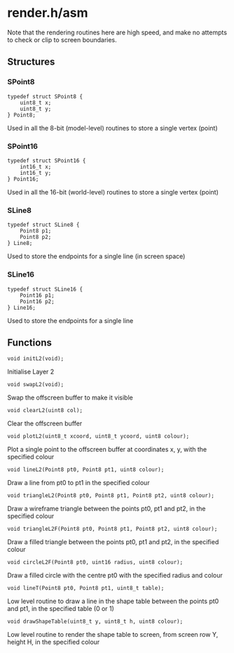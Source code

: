 # render.h/asm

Note that the rendering routines here are high speed, and make no attempts to check or clip to screen boundaries.

## Structures

### SPoint8
```
typedef struct SPoint8 {           
    uint8_t x;
    uint8_t y;
} Point8;
```
Used in all the 8-bit (model-level) routines to store a single vertex (point)

### SPoint16
```
typedef struct SPoint16 {           
    int16_t x;
    int16_t y;
} Point16;
```
Used in all the 16-bit (world-level) routines to store a single vertex (point)

### SLine8
```
typedef struct SLine8 {
	Point8 p1;
	Point8 p2;
} Line8;
```
Used to store the endpoints for a single line (in screen space)

### SLine16
```
typedef struct SLine16 {
	Point16 p1;
	Point16 p2;
} Line16;
```
Used to store the endpoints for a single line

## Functions

`void initL2(void);`

Initialise Layer 2

`void swapL2(void);`

Swap the offscreen buffer to make it visible

`void clearL2(uint8 col);`

Clear the offscreen buffer

`void plotL2(uint8_t xcoord, uint8_t ycoord, uint8 colour);`

Plot a single point to the offscreen buffer at coordinates x, y, with the specified colour

`void lineL2(Point8 pt0, Point8 pt1, uint8 colour);`

Draw a line from pt0 to pt1 in the specified colour

`void triangleL2(Point8 pt0, Point8 pt1, Point8 pt2, uint8 colour);`

Draw a wireframe triangle between the points pt0, pt1 and pt2, in the specified colour

`void triangleL2F(Point8 pt0, Point8 pt1, Point8 pt2, uint8 colour);`

Draw a filled triangle between the points pt0, pt1 and pt2, in the specified colour

`void circleL2F(Point8 pt0, uint16 radius, uint8 colour);`

Draw a filled circle with the centre pt0 with the specified radius and colour

`void lineT(Point8 pt0, Point8 pt1, uint8_t table);`

Low level routine to draw a line in the shape table between the points pt0 and pt1, in the specified table (0 or 1)

`void drawShapeTable(uint8_t y, uint8_t h, uint8 colour);`

Low level routine to render the shape table to screen, from screen row Y, height H, in the specified colour